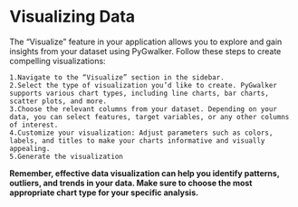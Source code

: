 # Visualizing Data

The “Visualize” feature in your application allows you to explore and gain insights from your dataset using PyGwalker. Follow these steps to create compelling visualizations:

    1.Navigate to the “Visualize” section in the sidebar.
    2.Select the type of visualization you’d like to create. PyGwalker supports various chart types, including line charts, bar charts, scatter plots, and more.
    3.Choose the relevant columns from your dataset. Depending on your data, you can select features, target variables, or any other columns of interest.
    4.Customize your visualization: Adjust parameters such as colors, labels, and titles to make your charts informative and visually appealing.
    5.Generate the visualization 

**Remember, effective data visualization can help you identify patterns, outliers, and trends in your data. Make sure to choose the most appropriate chart type for your specific analysis.**